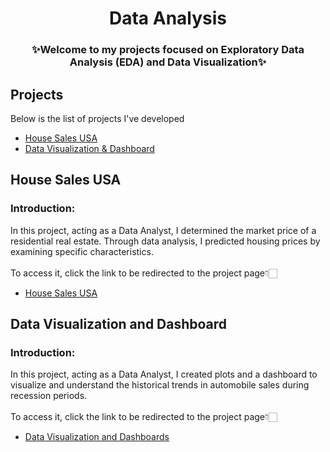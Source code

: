 <h1 align="center">Data Analysis</h1>

<h3 align="center">✨Welcome to my projects focused on Exploratory Data Analysis (EDA) and Data Visualization✨</h2>

## Projects
Below is the list of projects I've developed

- [House Sales USA](#house-sales-usa)
- [Data Visualization & Dashboard](#data-visualization-and-dashboard)

## House Sales USA
### Introduction:
In this project, acting as a Data Analyst, I determined the market price of a residential real estate. Through data analysis, I predicted housing prices by examining specific characteristics.
</br>
</br>
To access it, click the link to be redirected to the project page👇🏻
- [House Sales USA](https://github.com/gut0oliveira/Data-Analysis-Insights/tree/main/House-Sales-USA)

## Data Visualization and Dashboard
### Introduction:
In this project, acting as a Data Analyst, I created plots and a dashboard to visualize and understand the historical trends in automobile sales during recession periods.
</br>
</br>
To access it, click the link to be redirected to the project page👇🏻
- [Data Visualization and Dashboards](https://github.com/gut0oliveira/Data-Analysis-Insights/tree/main/Data-Visualization-Dashboards)
